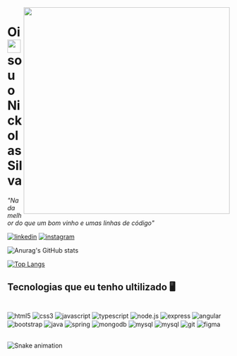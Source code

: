 <img align="right" height="467" src="https://raw.githubusercontent.com/gist/NaSilvaNick/c439f50b846fcefc2aad4ae29ca9085b/raw/0d8af076b1cbee9444a00d642704d54419ee4332/card.svg">

<h1>Oi <img src="https://raw.githubusercontent.com/kaueMarques/kaueMarques/master/hi.gif" width="30px"> sou o Nickolas Silva</h1>

*"Nada melhor do que um bom vinho e umas linhas de código"*

[![linkedin](https://img.shields.io/badge/LinkedIn-0077B5?style=for-the-badge&logo=linkedin&logoColor=white)](https://www.linkedin.com/in/nickolassilva/)
[![instagram](https://img.shields.io/badge/Instagram-E4405F?style=for-the-badge&logo=instagram&logoColor=white)](https://www.instagram.com/nasilvanick/)

![Anurag's GitHub stats](https://github-readme-stats.vercel.app/api?username=NaSilvaNick&show_icons=true&theme=prussian)

[![Top Langs](https://github-readme-stats.vercel.app/api/top-langs/?username=NaSilvaNick&layout=compact)](https://github.com/anuraghazra/github-readme-stats)

## Tecnologias que eu tenho ultilizado 🖥️

<div style="display: inline_block"><br/>
    <img align="center" alt="html5" src="https://img.shields.io/badge/HTML5-E34F26?style=for-the-badge&logo=html5&logoColor=white" />
    <img align="center" alt="css3" src="https://img.shields.io/badge/CSS3-1572B6?style=for-the-badge&logo=css3&logoColor=white" />
    <img align="center" alt="javascript" src="https://img.shields.io/badge/JavaScript-F7DF1E?style=for-the-badge&logo=javascript&logoColor=black" />
    <img align="center" alt="typescript" src="https://img.shields.io/badge/TypeScript-007ACC?style=for-the-badge&logo=typescript&logoColor=white" />
    <img align="center" alt="node.js" src="https://img.shields.io/badge/Node.js-43853D?style=for-the-badge&logo=node.js&logoColor=white" />
    <img align="center" alt="express" src="https://img.shields.io/badge/Express.js-404D59?style=for-the-badge" />
    <img align="center" alt="angular" src="https://img.shields.io/badge/Angular-DD0031?style=for-the-badge&logo=angular&logoColor=white" />
    <img align="center" alt="bootstrap" src="https://img.shields.io/badge/Bootstrap-563D7C?style=for-the-badge&logo=bootstrap&logoColor=white" />
    <img align="center" alt="java" src="https://img.shields.io/badge/Java-ED8B00?style=for-the-badge&logo=java&logoColor=white" />
    <img align="center" alt="spring" src="https://img.shields.io/badge/Spring-6DB33F?style=for-the-badge&logo=spring&logoColor=white" />
    <img align="center" alt="mongodb" src="https://img.shields.io/badge/MongoDB-4EA94B?style=for-the-badge&logo=mongodb&logoColor=white" />
    <img align="center" alt="mysql" src="https://img.shields.io/badge/MySQL-00000F?style=for-the-badge&logo=mysql&logoColor=white" />
    <img align="center" alt="mysql" src="https://img.shields.io/badge/PostgreSQL-316192?style=for-the-badge&logo=postgresql&logoColor=white" />
    <img align="center" alt="git" src="https://img.shields.io/badge/GIT-E44C30?style=for-the-badge&logo=git&logoColor=white" />
    <img align="center" alt="figma" src="https://img.shields.io/badge/Figma-F24E1E?style=for-the-badge&logo=figma&logoColor=white" />
</div><br/>

![Snake animation](https://github.com/NaSilvaNick/NaSilvaNick/blob/output/github-contribution-grid-snake.svg)
